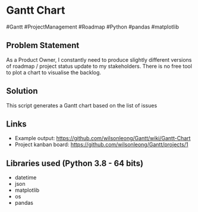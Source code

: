 # Gantt Chart

#Gantt #ProjectManagement #Roadmap
#Python #pandas #matplotlib

## Problem Statement
As a Product Owner, I constantly need to produce slightly different versions of roadmap / project status update to my stakeholders. There is no free tool to plot a chart to visualise the backlog.

## Solution
This script generates a Gantt chart based on the list of issues

## Links
* Example output: https://github.com/wilsonleong/Gantt/wiki/Gantt-Chart
* Project kanban board: https://github.com/wilsonleong/Gantt/projects/1

## Libraries used (Python 3.8 - 64 bits)
* datetime
* json
* matplotlib
* os
* pandas
